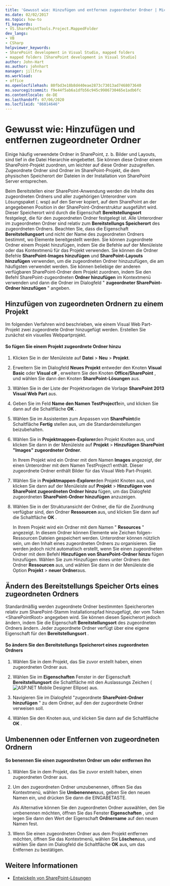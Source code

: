 ```yaml
---
title: 'Gewusst wie: Hinzufügen und entfernen zugeordneter Ordner | Microsoft-Dokumentation'
ms.date: 02/02/2017
ms.topic: how-to
f1_keywords:
- VS.SharePointTools.Project.MappedFolder
dev_langs:
- VB
- CSharp
helpviewer_keywords:
- SharePoint development in Visual Studio, mapped folders
- mapped folders [SharePoint development in Visual Studio]
author: John-Hart
ms.author: johnhart
manager: jillfra
ms.workload:
- office
ms.openlocfilehash: 80fbd3e18b8d440eae2873c73013ad7468073640
ms.sourcegitcommit: f9e44f5ab6a1dfb56c945c9986730465e1adb6fc
ms.contentlocale: de-DE
ms.lasthandoff: 07/06/2020
ms.locfileid: "86014646"
---
```

# <a name="how-to-add-and-remove-mapped-folders"></a>Gewusst wie: Hinzufügen und entfernen zugeordneter Ordner
  Einige häufig verwendete Ordner in SharePoint, z. b. Bilder und Layouts, sind tief in die Datei Hierarchie eingebettet. Sie können diese Ordner einem SharePoint-Projekt zuordnen, um leichter auf diese Ordner zuzugreifen. Zugeordnete Ordner sind Ordner im SharePoint-Projekt, die dem physischen Speicherort der Dateien in der Installation von SharePoint Server entsprechen.

 Beim Bereitstellen einer SharePoint-Anwendung werden die Inhalte des zugeordneten Ordners und aller zugehörigen Unterordner vom Lösungspaket (. wsp) auf den Server kopiert, auf dem SharePoint an der angegebenen Position in der SharePoint-Ordnerstruktur ausgeführt wird. Dieser Speicherort wird durch die Eigenschaft **Bereitstellungsort** festgelegt, die für den zugeordneten Ordner festgelegt ist. Alle Unterordner im zugeordneten Ordner sind relativ zum **Bereitstellungs Speicherort** des zugeordneten Ordners. Beachten Sie, dass die Eigenschaft **Bereitstellungsort** und nicht der Name des zugeordneten Ordners bestimmt, wo Elemente bereitgestellt werden.
Sie können zugeordnete Ordner einem Projekt hinzufügen, indem Sie die Befehle auf der Menüleiste oder das Kontextmenü für das Projekt verwenden. Sie können die Ordner Befehle **SharePoint-Images hinzufügen** und **SharePoint-Layouts hinzufügen** verwenden, um die zugeordneten Ordner hinzuzufügen, die am häufigsten verwendet werden. Sie können beliebige der anderen verfügbaren SharePoint-Ordner dem Projekt zuordnen, indem Sie den Befehl SharePoint-zugeordneten **Ordner hinzufügen** im Kontextmenü verwenden und dann die Ordner im Dialogfeld " **zugeordneter SharePoint-Ordner hinzufügen** " angeben.

## <a name="add-mapped-folders-to-a-project"></a>Hinzufügen von zugeordneten Ordnern zu einem Projekt
 Im folgenden Verfahren wird beschrieben, wie einem Visual Web Part-Projekt zwei zugeordnete Ordner hinzugefügt werden. Erstellen Sie zunächst ein visuelles Webpartprojekt.

#### <a name="to-add-mapped-folders-to-a-project"></a>So fügen Sie einem Projekt zugeordnete Ordner hinzu

1. Klicken Sie in der Menüleiste auf **Datei** > **Neu** > **Projekt**.

2. Erweitern Sie im Dialogfeld **Neues Projekt** entweder den Knoten **Visual Basic** oder **Visual c#** , erweitern Sie den Knoten **Office/SharePoint** , und wählen Sie dann den Knoten **SharePoint-Lösungen** aus.

3. Wählen Sie in der Liste der Projektvorlagen die Vorlage **SharePoint 2013 Visual Web Part** aus.

4. Geben Sie im Feld **Name den Namen** **TestProject1**ein, und klicken Sie dann auf die Schaltfläche **OK** .

5. Wählen Sie im Assistenten zum Anpassen von **SharePoint**die Schaltfläche **Fertig** stellen aus, um die Standardeinstellungen beizubehalten.

6. Wählen Sie in **Projektmappen-Explorer**den Projekt Knoten aus, und klicken Sie dann in der Menüleiste auf **Projekt**  >  **Hinzufügen SharePoint "Images" zugeordneter Ordner**.

     In Ihrem Projekt wird ein Ordner mit dem Namen **Images** angezeigt, der einen Unterordner mit dem Namen TestProject1 enthält. Dieser zugeordnete Ordner enthält Bilder für das Visual Web Part-Projekt.

7. Wählen Sie in **Projektmappen-Explorer**den Projekt Knoten aus, und klicken Sie dann auf der Menüleiste auf **Projekt**  >  **Hinzufügen von SharePoint zugeordneten Ordner hinzu** fügen, um das Dialogfeld zugeordneten **SharePoint-Ordner hinzufügen** anzuzeigen.

8. Wählen Sie in der Strukturansicht der Ordner, die für die Zuordnung verfügbar sind, den Ordner **Ressourcen** aus, und klicken Sie dann auf die Schaltfläche **OK** .

     In Ihrem Projekt wird ein Ordner mit dem Namen " **Resources** " angezeigt. In diesem Ordner können Elemente wie Zeichen folgen-Ressourcen Dateien gespeichert werden. Unterordner können nützlich sein, um den Inhalt eines zugeordneten Ordners zu organisieren. Sie werden jedoch nicht automatisch erstellt, wenn Sie einen zugeordneten Ordner mit dem Befehl **Hinzufügen von SharePoint-Ordner hinzu** fügen hinzufügen. Wählen Sie zum Hinzufügen eines unter Ordners den Ordner **Ressourcen** aus, und wählen Sie dann in der Menüleiste die Option **Projekt**  >  **neuer Ordner**aus.

## <a name="change-the-deployment-location-of-a-mapped-folder"></a>Ändern des Bereitstellungs Speicher Orts eines zugeordneten Ordners
 Standardmäßig werden zugeordnete Ordner bestimmten Speicherorten relativ zum SharePoint-Stamm Installationspfad hinzugefügt, der vom Token \<SharePointRoot> angegeben wird. Sie können diesen Speicherort jedoch ändern, indem Sie die Eigenschaft **Bereitstellungsort** des zugeordneten Ordners ändern. Jeder zugeordnete Ordner verfügt über eine eigene Eigenschaft für den **Bereitstellungsort** .

#### <a name="to-change-the-deployment-location-of-a-mapped-folder"></a>So ändern Sie den Bereitstellungs Speicherort eines zugeordneten Ordners

1. Wählen Sie in dem Projekt, das Sie zuvor erstellt haben, einen zugeordneten Ordner aus.

2. Wählen Sie im **Eigenschaften** Fenster in der Eigenschaft **Bereitstellungsort** die Schaltfläche mit den Auslassungs Zeichen (![ASP.NET Mobile Designer Ellipse](../sharepoint/media/mwellipsis.gif "Auslassungszeichen im ASP.NET Mobile-Designer")) aus.

3. Navigieren Sie im Dialogfeld "zugeordnete **SharePoint-Ordner hinzufügen** " zu dem Ordner, auf den der zugeordnete Ordner verweisen soll.

4. Wählen Sie den Knoten aus, und klicken Sie dann auf die Schaltfläche **OK** .

## <a name="rename-or-remove-mapped-folders"></a>Umbenennen oder Entfernen von zugeordneten Ordnern

#### <a name="to-rename-or-remove-a-mapped-folder"></a>So benennen Sie einen zugeordneten Ordner um oder entfernen ihn

1. Wählen Sie in dem Projekt, das Sie zuvor erstellt haben, einen zugeordneten Ordner aus.

2. Um den zugeordneten Ordner umzubenennen, öffnen Sie das Kontextmenü, wählen Sie **Umbenennen**aus, geben Sie den neuen Namen ein, und drücken Sie dann die EINGABETASTE.

     Als Alternative können Sie den zugeordneten Ordner auswählen, den Sie umbenennen möchten, öffnen Sie das Fenster **Eigenschaften** , und legen Sie dann den Wert der Eigenschaft **Ordnername** auf den neuen Namen fest.

3. Wenn Sie einen zugeordneten Ordner aus dem Projekt entfernen möchten, öffnen Sie das Kontextmenü, wählen Sie **Löschen**aus, und wählen Sie dann im Dialogfeld die Schaltfläche **OK** aus, um das Entfernen zu bestätigen.

## <a name="see-also"></a>Weitere Informationen
- [Entwickeln von SharePoint-Lösungen](../sharepoint/developing-sharepoint-solutions.md)
